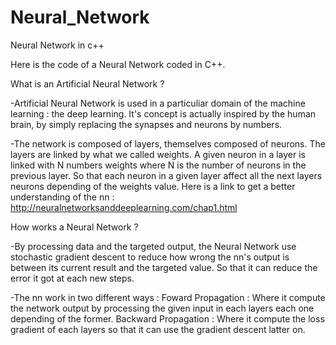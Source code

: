# Neural_Network
Neural Network in c++ 

Here is the code of a Neural Network coded in C++.

What is an Artificial Neural Network ?

  -Artificial Neural Network is used in a particuliar domain of the machine learning : the deep learning.
   It's concept is actually inspired by the human brain, by simply replacing the synapses and neurons by numbers.
   
  -The network is composed of layers, themselves composed of neurons.
   The layers are linked by what we called weights. A given neuron in a layer is linked with N numbers weights where N is the number of neurons in the previous layer.
   So that each neuron in a given layer affect all the next layers neurons depending of the weights value.
   Here is a link to get a better understanding of the nn : http://neuralnetworksanddeeplearning.com/chap1.html

How works a Neural Network ?

  -By processing data and the targeted output, the Neural Network use stochastic gradient descent to reduce how wrong the nn's output is between its current result and the        targeted value. So that it can reduce the error it got at each new steps.
  
  -The nn work in two different ways :
     Foward Propagation : Where it compute the network output by processing the given input in each layers each one depending of the former.
     Backward Propagation : Where it compute the loss gradient of each layers so that it can use the gradient descent latter on.
